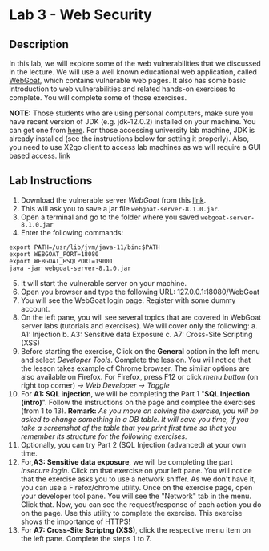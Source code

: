 # Lab 3 - Web Security

## Description

In this lab, we will explore some of the web vulnerabilities that we discussed in the lecture. We will use a well known educational web application, called [WebGoat](https://owasp.org/www-project-webgoat/), which contains vulnerable web pages. It also has some basic introduction to web vulnerabilities and related hands-on exercises to complete. You will complete some of those exercises.

**NOTE:** Those students who are using personal computers, make sure you have recent version of JDK (e.g. jdk-12.0.2) installed on your machine. You can get one from [here](https://github.com/AdoptOpenJDK/openjdk12-binaries/releases/tag/jdk12u-2019-11-21-10-04). For those accessing university lab machine, JDK is already installed  (see the instructions below for setting it properly).
Also, you need to use X2go client to access lab machines as we will require a GUI based access. [link](https://uob.sharepoint.com/sites/itservices/SitePages/fits-engineering-linux-x2go.aspx)

## Lab Instructions

1. Download the vulnerable server *WebGoat* from this [link](https://github.com/WebGoat/WebGoat/releases/download/v8.1.0/webgoat-server-8.1.0.jar).
2. This will ask you to save a jar file `webgoat-server-8.1.0.jar`.
3. Open a terminal and go to the folder where you saved `webgoat-server-8.1.0.jar`
4. Enter the following commands:
````
export PATH=/usr/lib/jvm/java-11/bin:$PATH
export WEBGOAT_PORT=18080
export WEBGOAT_HSQLPORT=19001
java -jar webgoat-server-8.1.0.jar
````
5. It will start the vulnerable server on your machine.
6. Open you browser and type the following URL:
    127.0.0.1:18080/WebGoat
7. You will see the WebGoat login page. Register with some dummy account.
8. On the left pane, you will see several topics that are covered in WebGoat server labs (tutorials and exercises). We will cover only the following:
    a. A1: Injection
    b. A3: Sensitive data Exposure
    c. A7: Cross-Site Scripting (XSS)
9. Before starting the exercise, Click on the **General** option in the left menu and select *Developer Tools*. Complete the lession. You will notice that the lesson takes example of Chrome browser. The similar options are also available on Firefox. For Firefox, press F12 or click *menu button* (on right top corner) *-> Web Developer -> Toggle*
9. For **A1: SQL injection**, we will be completing the Part 1 "**SQL Injection (intro)**". Follow the instructions on the page and complee the exercises (from 1 to 13). **Remark:** *As you move on solving the exercise, you will be asked to change something in a DB table. It will save you time, if you take a screenshot of the table that you print first time so that you remember its structure for the following exercises.*
10. Optionally, you can try Part 2 (SQL Injection (advanced) at your own time.
11. For,**A3: Sensitive data exposure**, we will be completing the part *insecure login*. Click on that exercise on your left pane. You will notice that the exercise asks you to use a network sniffer. As we don't have it, you can use a Firefox/chrome utility. Once on the exercise page, open your developer tool pane. You will see the "Network" tab in the menu. Click that. Now, you can see the request/response of each action you do on the page. Use this utility to complete the exercise. This exercise shows the importance of HTTPS!
12. For **A7: Cross-Site Scriptng (XSS)**, click the respective menu item on the left pane. Complete the steps 1 to 7.

